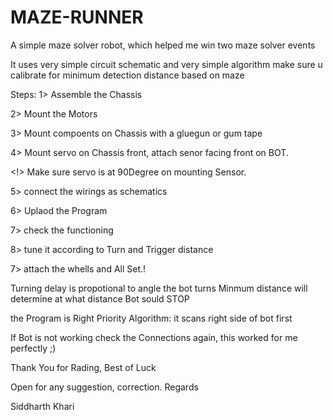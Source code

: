 # MAZE-RUNNER
A simple maze solver robot, which helped me win two maze solver events

It uses very simple circuit schematic and very simple algorithm
make sure u calibrate for minimum detection distance based on maze

Steps:
1> Assemble the Chassis

2> Mount the Motors

3> Mount compoents on Chassis with a gluegun or gum tape

4> Mount servo on Chassis front, attach senor facing front on BOT.

<!> Make sure servo is at 90Degree on mounting Sensor.

5> connect the wirings as schematics

6> Uplaod the Program

7> check the functioning

8> tune it according to Turn and Trigger distance

7> attach the whells and All Set.!

Turning delay is propotional to angle the bot turns
Minmum distance will determine at what distance Bot sould STOP

the Program is Right Priority Algorithm: it scans right side of bot first

If Bot is not working check the Connections again, this worked for me perfectly ;)

Thank You for Rading, Best of Luck

Open for any suggestion, correction.
Regards

Siddharth Khari

